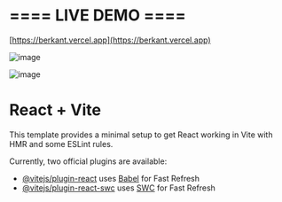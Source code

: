 # ==== LIVE DEMO ====

[https://berkant.vercel.app](https://berkant.vercel.app)

![image](https://github.com/berkantkarakayis/Portfolio-Website/assets/102322084/3f4bb289-2f9f-4cc3-aae2-e8c4e37dcee2)

![image](https://github.com/berkantkarakayis/Portfolio-Website/assets/102322084/cb3bdd0d-6387-4ef6-855e-46805770dc14)


# React + Vite

This template provides a minimal setup to get React working in Vite with HMR and some ESLint rules.

Currently, two official plugins are available:

- [@vitejs/plugin-react](https://github.com/vitejs/vite-plugin-react/blob/main/packages/plugin-react/README.md) uses [Babel](https://babeljs.io/) for Fast Refresh
- [@vitejs/plugin-react-swc](https://github.com/vitejs/vite-plugin-react-swc) uses [SWC](https://swc.rs/) for Fast Refresh
